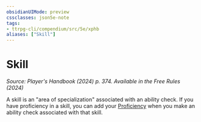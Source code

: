 ```yaml
---
obsidianUIMode: preview
cssclasses: json5e-note
tags:
- ttrpg-cli/compendium/src/5e/xphb
aliases: ["Skill"]
---
```

# Skill
*Source: Player's Handbook (2024) p. 374. Available in the Free Rules (2024)* 

A skill is an "area of specialization" associated with an ability check. If you have proficiency in a skill, you can add your [Proficiency](3-Compendium/rules/variant-rules/proficiency-xphb.md) when you make an ability check associated with that skill.